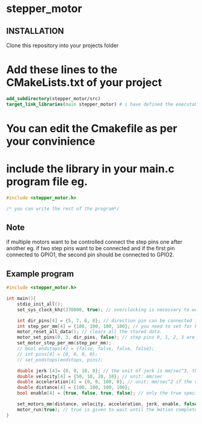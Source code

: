 # stepper_motor

## INSTALLATION
Clone this repository into your projects folder

# Add these lines to the CMakeLists.txt of your project
```cmake
add_subdirectory(stepper_motor/src)
target_link_libraries(main stepper_motor) # i have defined the executable name as main if your project uses different name please change it. 
```
# You can edit the Cmakefile as per your convinience
# include the library in your main.c program file eg.
```c
#include <stepper_motor.h>

/* you can write the rest of the program*/
```

## Note
if multiple motors want to be controlled connect the step pins one after another eg. if two step pins want to be connected and if the first pin connected to GPIO1, the second pin should be connected to GPIO2. 

## Example program
```c
#include <stepper_motor.h>

int main(){
    stdio_init_all();
    set_sys_clock_khz(270000, true); // overclocking is necessary to work with this library or else timing mismatch can occur.

    int dir_pins[4] = {5, 7, 6, 8}; // direction pin can be connected in any order, if four motors are connected four dir pins should be given in a array.
    int step_per_mm[4] = {100, 100, 100, 100}; // you need to set for how many step a mm of distance is crossed.
    motor_reset_all_data(); // clears all the stored data.
    motor_set_pins(0, 3, dir_pins, false); // step pins 0, 1, 2, 3 are connected to four motor drivers.
    set_motor_step_per_mm(step_per_mm);
    // bool endstops[4] = {false, false, false, false};
    // int pins[4] = {0, 0, 0, 0};
    // set_endstops(endstops, pins);

    double jerk [4]= {0, 0, 10, 0}; // the unit of jerk is mm/sec^3, the values should be in the order of the motors, the values are set to 0 the function of jerk will be disabled
    double velocity[4] = {50, 10, 20, 10}; // unit: mm/sec
    double acceleration[4] = {0, 0, 100, 0}; // unit: mm/sec^2 if the values are set to 0 the acceleration mode will be turned off and only the velocity mode takes place
    double distance[4] = {100, 100, 100, 100};
    bool enable[4] = {true, false, true, false}; // only the true specified motor alone enabled if false the motor does not move.

    set_motors_mm(distance, velocity, acceleration, jerk, enable, false); // the last argument is set to true if the motor want to be runned immediatly
    motor_run(true); // true is given to wait until the motion completes or false to not to wait and move to the next line
}
```

